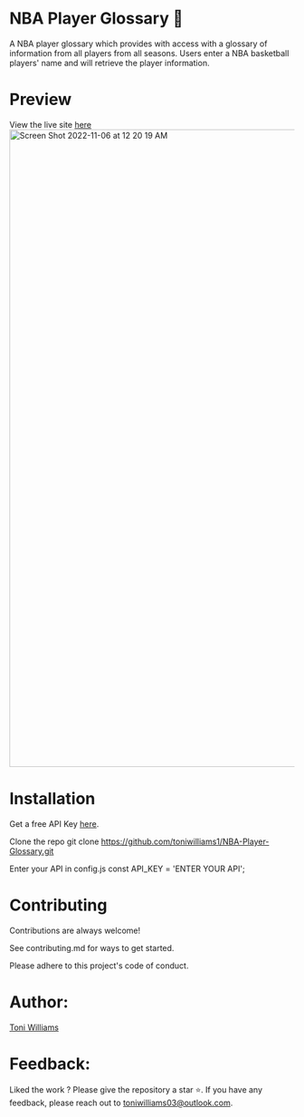 # NBA Player Glossary  🏀
 
A NBA player glossary which provides with access with a glossary of information from all players from all seasons. Users enter a NBA basketball players' name and will retrieve the player information. 

# Preview

View the live site [here](https://nbaglossary.netlify.app)
<img width="1125" alt="Screen Shot 2022-11-06 at 12 20 19 AM" src="https://user-images.githubusercontent.com/100317017/200154003-f24573ce-db07-4128-a2d3-ff25c49695d7.png">


# Installation

Get a free API Key [here](https://www.balldontlie.io/#players).

Clone the repo git clone https://github.com/toniwilliams1/NBA-Player-Glossary.git

Enter your API in config.js const API_KEY = 'ENTER YOUR API';

# Contributing

Contributions are always welcome!

See contributing.md for ways to get started.

Please adhere to this project's code of conduct.

# Author:

[Toni Williams](toniwilliams.netlify.app)

# Feedback:

Liked the work ? Please give the repository a star ⭐️.
If you have any feedback, please reach out to toniwilliams03@outlook.com.






